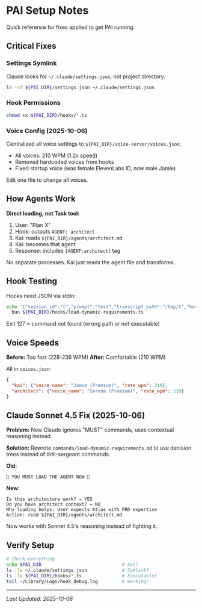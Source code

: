 # PAI Setup Notes

Quick reference for fixes applied to get PAI running.

## Critical Fixes

### Settings Symlink
Claude looks for `~/.claude/settings.json`, not project directory.

```bash
ln -sf ${PAI_DIR}/settings.json ~/.claude/settings.json
```

### Hook Permissions
```bash
chmod +x ${PAI_DIR}/hooks/*.ts
```

### Voice Config (2025-10-06)
Centralized all voice settings to `${PAI_DIR}/voice-server/voices.json`:
- All voices: 210 WPM (1.2x speed)
- Removed hardcoded voices from hooks
- Fixed startup voice (was female ElevenLabs ID, now male Jamie)

Edit one file to change all voices.

## How Agents Work

**Direct loading, not Task tool:**

1. User: "Plan X"
2. Hook: outputs `AGENT: architect`
3. Kai: reads `${PAI_DIR}/agents/architect.md`
4. Kai: becomes that agent
5. Response: includes `[AGENT:architect]` tag

No separate processes. Kai just reads the agent file and transforms.

## Hook Testing

Hooks need JSON via stdin:
```bash
echo '{"session_id":"t","prompt":"test","transcript_path":"/tmp/t","hook_event_name":"UserPromptSubmit"}' | \
  bun ${PAI_DIR}/hooks/load-dynamic-requirements.ts
```

Exit 127 = command not found (wrong path or not executable)

## Voice Speeds

**Before:** Too fast (228-236 WPM)
**After:** Comfortable (210 WPM)

All in `voices.json`:
```json
{
  "kai": {"voice_name": "Jamie (Premium)", "rate_wpm": 210},
  "architect": {"voice_name": "Serena (Premium)", "rate_wpm": 210}
}
```

## Claude Sonnet 4.5 Fix (2025-10-06)

**Problem:** New Claude ignores "MUST" commands, uses contextual reasoning instead.

**Solution:** Rewrote `commands/load-dynamic-requirements.md` to use decision trees instead of drill-sergeant commands.

**Old:**
```
🚨 YOU MUST LOAD THE AGENT NOW 🚨
```

**New:**
```
Is this architecture work? → YES
Do you have architect context? → NO
Why loading helps: User expects Atlas with PRD expertise
Action: read ${PAI_DIR}/agents/architect.md
```

Now works with Sonnet 4.5's reasoning instead of fighting it.

## Verify Setup

```bash
# Check everything
echo $PAI_DIR                              # Set?
ls -la ~/.claude/settings.json             # Symlink?
ls -la ${PAI_DIR}/hooks/*.ts               # Executable?
tail ~/Library/Logs/hook_debug.log         # Working?
```

---

*Last Updated: 2025-10-06*
